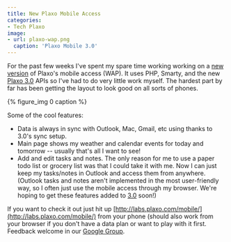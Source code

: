 ```yaml
---
title: New Plaxo Mobile Access
categories:
- Tech Plaxo
image:
- url: plaxo-wap.png
  caption: 'Plaxo Mobile 3.0'
---
```


For the past few weeks I've spent my spare time working working on a [new version](http://blog.plaxo.com/archives/2007/04/alright_folks_t_1.html) of Plaxo's mobile access (WAP). It uses PHP, Smarty, and the new [Plaxo 3.0](http://blog.plaxo.com/archives/2007/03/calling_all_beta_testers.html) APIs so I've had to do very little work myself. The hardest part by far has been getting the layout to look good on all sorts of phones.

{% figure_img 0 caption %}

Some of the cool features:

  * Data is always in sync with Outlook, Mac, Gmail, etc using thanks to 3.0's sync setup.
  * Main page shows my weather and calendar events for today and tomorrow -- usually that's all I want to see!
  * Add and edit tasks and notes. The only reason for me to use a paper todo list or grocery list was that I could take it with me. Now I can just keep my tasks/notes in Outlook and access them from anywhere.
(Outlook tasks and notes aren't implemented in the most user-friendly way, so I often just use the mobile access through my browser. We're hoping to get these features added to [3.0](http://blog.plaxo.com/archives/2007/03/calling_all_beta_testers.html) soon!)

If you want to check it out just hit up [http://labs.plaxo.com/mobile/](http://labs.plaxo.com/mobile/) from your phone (should also work from your browser if you don't have a data plan or want to play with it first.
Feedback welcome in our [Google Group](http://groups.google.com/group/plaxo-mobile).
